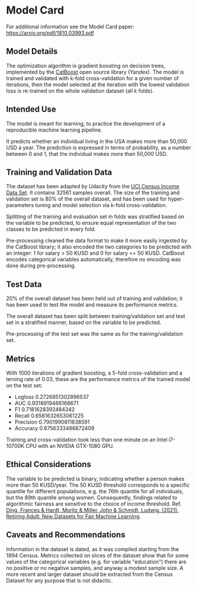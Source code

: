# Model Card

For additional information see the Model Card paper: https://arxiv.org/pdf/1810.03993.pdf

## Model Details

The optimization algorithm is gradient boosting on decision trees, implemented by the [CatBoost](https://catboost.ai/)
open source library (Yandex). The model is trained and validated with k-fold cross-validation for a given number of
iterations, then the model selected at the iteration with the lowest validation
loss is re-trained on the whole validation dataset (all k folds).

## Intended Use

The model is meant for learning, to practice the development of a reproducible machine learning pipeline.

It predicts whether an individual living in the USA makes more than 50,000 USD a year. The prediction is expressed
in terms of probability, as a number between 0 and 1, that the individual makes more than 50,000 USD.

## Training and Validation Data

The dataset has been adapted by Udacity from the
[UCI Census Income Data Set](https://archive.ics.uci.edu/ml/datasets/census+income). It contains 32561 samples overall.
The size of the training and validation set is 80% of the overall dataset, and has been used for hyper-parameters
tuning and model selection via k-fold cross-validation.

Splitting of the training and evaluation set in folds was stratified based on the variable to be predicted, to
ensure equal representation of the two classes to be predicted in every fold.

Pre-processing cleaned the data format to make it more easily ingested by the CatBoost library; it also encoded the two
categories to be predicted with an integer: 1 for salary > 50 KUSD and 0 for salary <= 50 KUSD. CatBoost encodes
categorical variables automatically, therefore no encoding was done during pre-processing.

## Test Data

20% of the overall dataset has been held out of training and validation; it has been used to test the model and
measure its performance metrics.

The overall dataset has been split between training/validation set and test set in a stratified manner, based on the
variable to be predicted.

Pre-processing of the test set was the same as for the training/validation set.

## Metrics

With 1000 iterations of gradient boosting, a 5-fold cross-validation and a lerning rate of 0.03, 
these are the performance metrics of the trained model on the test set:

 - Logloss 0.2726851302896537
 - AUC 0.9318919466168671
 - F1 0.7181628392484342
 - Recall 0.6581632653061225
 - Precision 0.7901990811638591
 - Accuracy 0.8756333486872409

Training and cross-validation took less than one minute on an Intel i7-10700K CPU 
with an NVIDIA GTX-1080 GPU.

## Ethical Considerations
The variable to be predicted is binary, indicating whether a person makes more than 50 KUSD/year. The 50 KUSD threshold
corresponds to a specific quantile for different populations, e.g. the 76th quantile for all individuals, but the 89th 
quantile among women. Consequently, findings related to algorithmic fairness are sensitive to the choice of income
threshold. Ref. [Ding, Frances & Hardt, Moritz & Miller, John & Schmidt, Ludwig. (2021). Retiring Adult: New Datasets 
for Fair Machine Learning](https://openreview.net/pdf?id=bYi_2708mKK). 

## Caveats and Recommendations
Information in the dataset is dated, as it was compiled starting from the 1994 Census. Metrics collected on slices
of the dataset show that for some values of the categorical variables (e.g. for variable "education") there are no 
positive or no negative samples, and anyway a modest sample size. A more recent and larger dataset should be extracted
from the Census Dataset for any purpose that is not didactic.